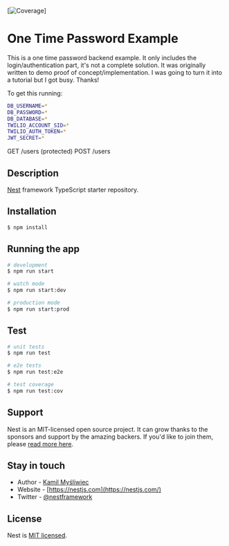 [![Coverage](https://raw.githubusercontent.com/wiki/snlacks/otp-auth-server/coverage.svg)]

# One Time Password Example

This is a one time password backend example. It only includes the login/authentication part, it's not a complete solution. It was originally written to demo proof of concept/implementation. I was going to turn it into a tutorial but I got busy. Thanks!

To get this running:

```bash
DB_USERNAME=*
DB_PASSWORD=*
DB_DATABASE=*
TWILIO_ACCOUNT_SID=*
TWILIO_AUTH_TOKEN=*
JWT_SECRET=*
```

GET /users (protected)
POST /users

## Description

[Nest](https://github.com/nestjs/nest) framework TypeScript starter repository.

## Installation

```bash
$ npm install
```

## Running the app

```bash
# development
$ npm run start

# watch mode
$ npm run start:dev

# production mode
$ npm run start:prod
```

## Test

```bash
# unit tests
$ npm run test

# e2e tests
$ npm run test:e2e

# test coverage
$ npm run test:cov
```

## Support

Nest is an MIT-licensed open source project. It can grow thanks to the sponsors and support by the amazing backers. If you'd like to join them, please [read more here](https://docs.nestjs.com/support).

## Stay in touch

- Author - [Kamil Myśliwiec](https://kamilmysliwiec.com)
- Website - [https://nestjs.com](https://nestjs.com/)
- Twitter - [@nestframework](https://twitter.com/nestframework)

## License

Nest is [MIT licensed](LICENSE).
